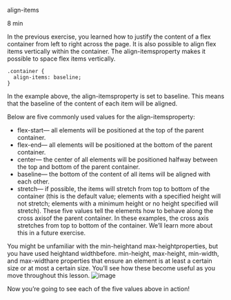 align-items

8 min

In the previous exercise, you learned how to justify the content of a flex container from left to right across the page. It is also possible to align flex items vertically within the container. The align-itemsproperty makes it possible to space flex items vertically.

```
.container {
  align-items: baseline;
}
```

In the example above, the align-itemsproperty is set to baseline. This means that the baseline of the content of each item will be aligned.

Below are five commonly used values for the align-itemsproperty:

- flex-start— all elements will be positioned at the top of the parent container.
- flex-end— all elements will be positioned at the bottom of the parent container.
- center— the center of all elements will be positioned halfway between the top and bottom of the parent container.
- baseline— the bottom of the content of all items will be aligned with each other.
- stretch— if possible, the items will stretch from top to bottom of the container (this is the default value; elements with a specified height will not stretch; elements with a minimum height or no height specified will stretch).
These five values tell the elements how to behave along the cross axisof the parent container. In these examples, the cross axis stretches from top to bottom of the container. We’ll learn more about this in a future exercise.

You might be unfamiliar with the min-heightand max-heightproperties, but you have used heightand widthbefore. min-height, max-height, min-width, and max-widthare properties that ensure an element is at least a certain size or at most a certain size. You’ll see how these become useful as you move throughout this lesson.
![image](https://github.com/user-attachments/assets/f7f4e95a-e083-4947-9e53-3ef9958edc4a)

Now you’re going to see each of the five values above in action!

